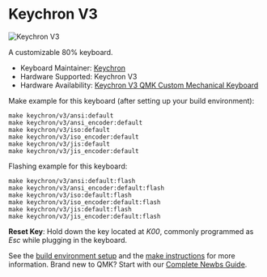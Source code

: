 # Keychron V3

![Keychron V3](https://i.imgur.com/AIrmjVk.jpg)

A customizable 80% keyboard.

* Keyboard Maintainer: [Keychron](https://github.com/keychron)
* Hardware Supported: Keychron V3
* Hardware Availability: [Keychron V3 QMK Custom Mechanical Keyboard](https://www.keychron.com/products/keychron-v3-qmk-custom-mechanical-keyboard)

Make example for this keyboard (after setting up your build environment):

    make keychron/v3/ansi:default
    make keychron/v3/ansi_encoder:default
    make keychron/v3/iso:default
    make keychron/v3/iso_encoder:default
    make keychron/v3/jis:default
    make keychron/v3/jis_encoder:default

Flashing example for this keyboard:

    make keychron/v3/ansi:default:flash
    make keychron/v3/ansi_encoder:default:flash
    make keychron/v3/iso:default:flash
    make keychron/v3/iso_encoder:default:flash
    make keychron/v3/jis:default:flash
    make keychron/v3/jis_encoder:default:flash

**Reset Key**: Hold down the key located at *K00*, commonly programmed as *Esc* while plugging in the keyboard.

See the [build environment setup](https://docs.qmk.fm/#/getting_started_build_tools) and the [make instructions](https://docs.qmk.fm/#/getting_started_make_guide) for more information. Brand new to QMK? Start with our [Complete Newbs Guide](https://docs.qmk.fm/#/newbs).
